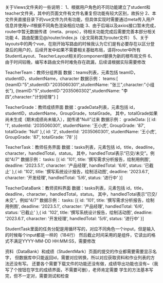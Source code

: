 关于Views文件夹的一些说明：
1、根据用户角色的不同功能建立了student和teacher文件夹，其中的页面文件有文件名重复但功能有较大区别，故拆分
2、本文件夹直接目录下的vue文件为共有功能，但具体实现时需要通过meta传入用户信息并使用v-if根据不同角色渲染相应功能
3、由于后端以及axios接口暂未完成，router中暂无数据传递（meta、props），待相关功能完成后需要完善本部分相关功能
4、路由配置见@/router/index.js（全文简称其为router文件）
5、关于layouts中的两个vue，在刚开始写路由的时候我认为它们是有必要存在以区分登录后的用户的，后续开发中如果不需要相关基础布局，请将router中所有StudentLayout、TeacherLayout相关的component替换为新的根布局文件
6、由于时间较晚，编写本路由文件时难免存在疏漏，后续请根据实际需要修改


TeacherTeam：教师分组界面
数据：teams列表，元素包括 teamID，studentID，studentName，character
数据示例：
teams:[
{teamID:"5",studentID:"2035060301",studentName: "张三",character:"小组长"},
{teamID:"5",studentID:"2035060302",studentName: "李四",character:"计划经理"}
]

TeacherGrade：教师成绩界面
数据：gradeData列表，元素包括 id，studentID，studentName，GroupGrade，totalGrade。
其中，totalGrade如果尚未生成（期末成绩尚未输入），就传递"Null"过来
数据示例：
gradeData: [{
id: '1',
studentId: '2035060301',
studentName: '王小虎',
GroupGrade: '87',
totalGrade: 'Null'
},{
id: '2',
studentId: '2035060301',
studentName: '王小虎',
GroupGrade: '87',
totalGrade: '78'
}]


TeacherTask：教师任务界面
数据：tasks列表，元素包括 id，title，deadline，character，handledTotal，status。
其中，handledTotal表示“已交/未交”。例如“4/7”
数据示例：
tasks: [{
id: '101',
title: '撰写需求分析报告，绘制用例图',
deadline: '2023.5.1',
character: '产品经理',
handledTotal: '6/6',
status: '已截止'
},{
id: '102',
title: '撰写系统设计报告，绘制活动图',
deadline: '2023.6.1',
character: '开发经理',
handledTotal: '5/6',
status: '进行中'
}]

TeacherDataBank：教师资料界面
数据：tasks列表，元素包括 id，title，deadline，character，handledTotal，status。
其中，handledTotal表示“已交/未交”。例如“4/7”
数据示例：
tasks: [{
id: '101',
title: '撰写需求分析报告，绘制用例图',
deadline: '2023.5.1',
character: '产品经理',
handledTotal: '6/6',
status: '已截止'
},{
id: '102',
title: '撰写系统设计报告，绘制活动图',
deadline: '2023.6.1',
character: '开发经理',
handledTotal: '5/6',
status: '进行中'
}]



StudentTask里面的任务分配是用循环写的，对应不同角色一个input，但是输入的时候每个input都是一样的（184行）
然后截止时间采用的是组件，它读出的格式不满足YYYY-MM-DD HH:MM:SS，需要修改

资料（DataBank）和成绩（StudentMark）页面的提交的作业都需要需要显示名字，
但数据库中只能返回id，需要对应转换，所以对应获取资料和作业列表的方法还没有写。
还要各个需要下载文件的功能还没有做，成绩导出功能也没有~（我写了个按钮在学生的成绩界面，不需要可删），老师肯定需要
学生的方法基本写完，但不一定对，需要测试和检查
